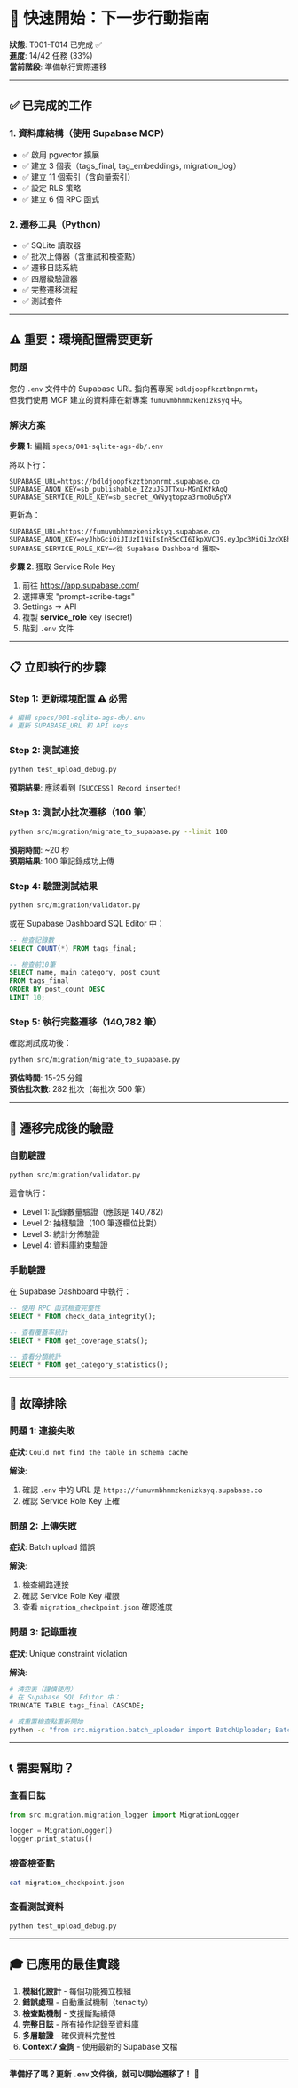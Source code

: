 # 🚀 快速開始：下一步行動指南

**狀態**: T001-T014 已完成 ✅  
**進度**: 14/42 任務 (33%)  
**當前階段**: 準備執行實際遷移

---

## ✅ 已完成的工作

### 1. 資料庫結構（使用 Supabase MCP）
- ✅ 啟用 pgvector 擴展
- ✅ 建立 3 個表（tags_final, tag_embeddings, migration_log）
- ✅ 建立 11 個索引（含向量索引）
- ✅ 設定 RLS 策略
- ✅ 建立 6 個 RPC 函式

### 2. 遷移工具（Python）
- ✅ SQLite 讀取器
- ✅ 批次上傳器（含重試和檢查點）
- ✅ 遷移日誌系統
- ✅ 四層級驗證器
- ✅ 完整遷移流程
- ✅ 測試套件

---

## ⚠️ 重要：環境配置需要更新

### 問題
您的 `.env` 文件中的 Supabase URL 指向舊專案 `bdldjoopfkzztbnpnrmt`，  
但我們使用 MCP 建立的資料庫在新專案 `fumuvmbhmmzkenizksyq` 中。

### 解決方案

**步驟 1**: 編輯 `specs/001-sqlite-ags-db/.env`

將以下行：
```env
SUPABASE_URL=https://bdldjoopfkzztbnpnrmt.supabase.co
SUPABASE_ANON_KEY=sb_publishable_IZzuJSJTTxu-MGnIKfkAqQ
SUPABASE_SERVICE_ROLE_KEY=sb_secret_XWNyqtopza3rmo0u5pYX
```

更新為：
```env
SUPABASE_URL=https://fumuvmbhmmzkenizksyq.supabase.co
SUPABASE_ANON_KEY=eyJhbGciOiJIUzI1NiIsInR5cCI6IkpXVCJ9.eyJpc3MiOiJzdXBhYmFzZSIsInJlZiI6ImZ1bXV2bWJobW16a2VuaXprc3lxIiwicm9sZSI6ImFub24iLCJpYXQiOjE3NjAzMTg2OTAsImV4cCI6MjA3NTg5NDY5MH0.zQn4miaoW1wpwVYFHWhZLaapfOcfOrsKOGjkMqDS7lo
SUPABASE_SERVICE_ROLE_KEY=<從 Supabase Dashboard 獲取>
```

**步驟 2**: 獲取 Service Role Key

1. 前往 https://app.supabase.com/
2. 選擇專案 "prompt-scribe-tags"
3. Settings → API
4. 複製 **service_role** key (secret)
5. 貼到 `.env` 文件

---

## 📋 立即執行的步驟

### Step 1: 更新環境配置 ⚠️ 必需

```bash
# 編輯 specs/001-sqlite-ags-db/.env
# 更新 SUPABASE_URL 和 API keys
```

### Step 2: 測試連接

```bash
python test_upload_debug.py
```

**預期結果**: 應該看到 `[SUCCESS] Record inserted!`

### Step 3: 測試小批次遷移（100 筆）

```bash
python src/migration/migrate_to_supabase.py --limit 100
```

**預期時間**: ~20 秒  
**預期結果**: 100 筆記錄成功上傳

### Step 4: 驗證測試結果

```bash
python src/migration/validator.py
```

或在 Supabase Dashboard SQL Editor 中：

```sql
-- 檢查記錄數
SELECT COUNT(*) FROM tags_final;

-- 檢查前10筆
SELECT name, main_category, post_count 
FROM tags_final 
ORDER BY post_count DESC 
LIMIT 10;
```

### Step 5: 執行完整遷移（140,782 筆）

確認測試成功後：

```bash
python src/migration/migrate_to_supabase.py
```

**預估時間**: 15-25 分鐘  
**預估批次數**: 282 批次（每批次 500 筆）

---

## 🎯 遷移完成後的驗證

### 自動驗證

```bash
python src/migration/validator.py
```

這會執行：
- Level 1: 記錄數量驗證（應該是 140,782）
- Level 2: 抽樣驗證（100 筆逐欄位比對）
- Level 3: 統計分佈驗證
- Level 4: 資料庫約束驗證

### 手動驗證

在 Supabase Dashboard 中執行：

```sql
-- 使用 RPC 函式檢查完整性
SELECT * FROM check_data_integrity();

-- 查看覆蓋率統計
SELECT * FROM get_coverage_stats();

-- 查看分類統計
SELECT * FROM get_category_statistics();
```

---

## 🔧 故障排除

### 問題 1: 連接失敗

**症狀**: `Could not find the table in schema cache`

**解決**: 
1. 確認 `.env` 中的 URL 是 `https://fumuvmbhmmzkenizksyq.supabase.co`
2. 確認 Service Role Key 正確

### 問題 2: 上傳失敗

**症狀**: Batch upload 錯誤

**解決**:
1. 檢查網路連接
2. 確認 Service Role Key 權限
3. 查看 `migration_checkpoint.json` 確認進度

### 問題 3: 記錄重複

**症狀**: Unique constraint violation

**解決**:
```bash
# 清空表（謹慎使用）
# 在 Supabase SQL Editor 中：
TRUNCATE TABLE tags_final CASCADE;

# 或重置檢查點重新開始
python -c "from src.migration.batch_uploader import BatchUploader; BatchUploader().reset_checkpoint()"
```

---

## 📞 需要幫助？

### 查看日誌

```python
from src.migration.migration_logger import MigrationLogger

logger = MigrationLogger()
logger.print_status()
```

### 檢查檢查點

```bash
cat migration_checkpoint.json
```

### 查看測試資料

```bash
python test_upload_debug.py
```

---

## 🎓 已應用的最佳實踐

1. **模組化設計** - 每個功能獨立模組
2. **錯誤處理** - 自動重試機制（tenacity）
3. **檢查點機制** - 支援斷點續傳
4. **完整日誌** - 所有操作記錄至資料庫
5. **多層驗證** - 確保資料完整性
6. **Context7 查詢** - 使用最新的 Supabase 文檔

---

**準備好了嗎？更新 `.env` 文件後，就可以開始遷移了！** 🚀

